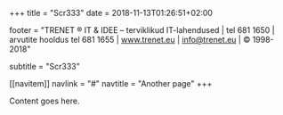 ﻿+++
title = "Scr333"
date = 2018-11-13T01:26:51+02:00

footer = "TRENET ® IT & IDEE – terviklikud IT-lahendused | tel 681 1650 | arvutite hooldus tel 681 1655 | www.trenet.eu | info@trenet.eu | © 1998-2018"

subtitle = "Scr333"

[[navitem]]
	navlink = "#"
	navtitle = "Another page"
+++

Content goes here.